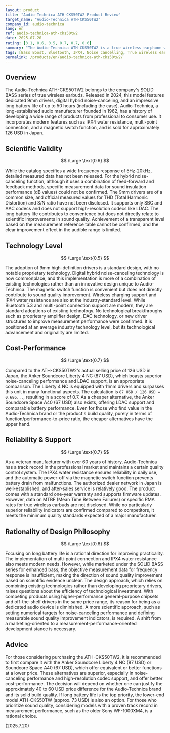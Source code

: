 ```yaml
---
layout: product
title: "Audio-Technica ATH-CKS50TW2 Product Review"
target_name: "Audio-Technica ATH-CKS50TW2"
company_id: audio-technica
lang: en
ref: audio-technica-ath-cks50tw2
date: 2025-07-20
rating: [3.1, 0.6, 0.5, 0.7, 0.7, 0.6]
summary: "The Audio-Technica ATH-CKS50TW2 is a true wireless earphone with 9mm drivers and hybrid noise canceling. While it boasts a long battery life of up to 50 hours, its scientific improvements in sound quality are limited, and more cost-effective options exist."
tags: [Bass Boost, Bluetooth, IPX4, Noise cancelling, True wireless earbuds]
permalink: /products/en/audio-technica-ath-cks50tw2/
---
```

## Overview

The Audio-Technica ATH-CKS50TW2 belongs to the company's SOLID BASS series of true wireless earbuds. Released in 2024, this model features dedicated 9mm drivers, digital hybrid noise-canceling, and an impressive long battery life of up to 50 hours (including the case). Audio-Technica, a long-established audio manufacturer founded in 1962, has a history of developing a wide range of products from professional to consumer use. It incorporates modern features such as IPX4 water resistance, multi-point connection, and a magnetic switch function, and is sold for approximately 126 USD in Japan.

## Scientific Validity

$$ \Large \text{0.6} $$

While the catalog specifies a wide frequency response of 5Hz-20kHz, detailed measured data has not been released. For the hybrid noise-canceling function, although it uses a combination of feed-forward and feedback methods, specific measurement data for sound insulation performance (dB values) could not be confirmed. The 9mm drivers are of a common size, and official measured values for THD (Total Harmonic Distortion) and S/N ratio have not been disclosed. It supports only SBC and AAC codecs and does not support high-resolution codecs like LDAC. The long battery life contributes to convenience but does not directly relate to scientific improvements in sound quality. Achievement of a transparent level based on the measurement reference table cannot be confirmed, and the clear improvement effect in the audible range is limited.

## Technology Level

$$ \Large \text{0.5} $$

The adoption of 9mm high-definition drivers is a standard design, with no notable proprietary technology. Digital hybrid noise-canceling technology is now commonplace, and this implementation is more of a combination of existing technologies rather than an innovative design unique to Audio-Technica. The magnetic switch function is convenient but does not directly contribute to sound quality improvement. Wireless charging support and IPX4 water resistance are also at the industry-standard level. While Bluetooth 5.3 and multi-point connection support are modern, they are standard adoptions of existing technology. No technological breakthroughs such as proprietary amplifier design, DAC technology, or new driver structures to improve measurement performance were confirmed. It is positioned at an average industry technology level, but its technological advancement and originality are limited.

## Cost-Performance

$$ \Large \text{0.7} $$

Compared to the ATH-CKS50TW2's actual selling price of 126 USD in Japan, the Anker Soundcore Liberty 4 NC (87 USD), which boasts superior noise-canceling performance and LDAC support, is an appropriate comparison. The Liberty 4 NC is equipped with 11mm drivers and surpasses this unit in many functional aspects. The calculation is `87 USD / 126 USD = 0.686...`, resulting in a score of 0.7. As a cheaper alternative, the Anker Soundcore Space A40 (67 USD) also exists, offering LDAC support and comparable battery performance. Even for those who find value in the Audio-Technica brand or the product's build quality, purely in terms of function/performance-to-price ratio, the cheaper alternatives have the upper hand.

## Reliability & Support

$$ \Large \text{0.7} $$

As a veteran manufacturer with over 60 years of history, Audio-Technica has a track record in the professional market and maintains a certain quality control system. The IPX4 water resistance ensures reliability in daily use, and the automatic power-off via the magnetic switch function prevents battery drain from malfunctions. The authorized dealer network in Japan is well-established, and after-sales service is relatively good. The product comes with a standard one-year warranty and supports firmware updates. However, data on MTBF (Mean Time Between Failures) or specific RMA rates for true wireless earbuds are not disclosed. While no particularly superior reliability indicators are confirmed compared to competitors, it meets the minimum quality standards expected of a major manufacturer.

## Rationality of Design Philosophy

$$ \Large \text{0.6} $$

Focusing on long battery life is a rational direction for improving practicality. The implementation of multi-point connection and IPX4 water resistance also meets modern needs. However, while marketed under the SOLID BASS series for enhanced bass, the objective measurement data for frequency response is insufficient, making the direction of sound quality improvement based on scientific evidence unclear. The design approach, which relies on combining existing technologies rather than developing proprietary drivers, raises questions about the efficiency of technological investment. With competing products using higher-performance general-purpose chipsets and off-the-shelf drivers in the same price range, its reason for being as a dedicated audio device is diminished. A more scientific approach, such as setting numerical targets for noise-canceling performance and defining measurable sound quality improvement indicators, is required. A shift from a marketing-oriented to a measurement-performance-oriented development stance is necessary.

## Advice

For those considering purchasing the ATH-CKS50TW2, it is recommended to first compare it with the Anker Soundcore Liberty 4 NC (87 USD) or Soundcore Space A40 (67 USD), which offer equivalent or better functions at a lower price. These alternatives are superior, especially in noise-canceling performance and high-resolution codec support, and offer better cost-performance. The decision will depend on whether one can justify the approximately 40 to 60 USD price difference for the Audio-Technica brand and its solid build quality. If long battery life is the top priority, the lower-end model ATH-CKS50TW (approx. 73 USD) is also an option. For those who prioritize sound quality, considering models with a proven track record in measurement performance, such as the older Sony WF-1000XM4, is a rational choice.

(2025.7.20)